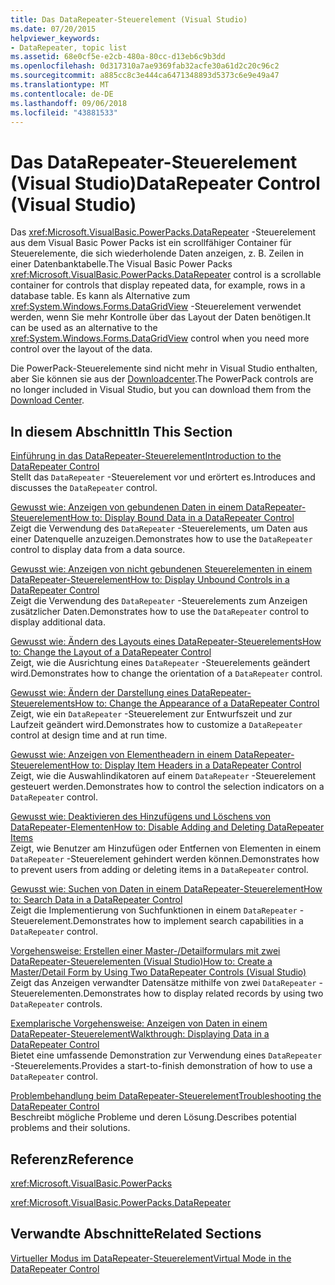 ```yaml
---
title: Das DataRepeater-Steuerelement (Visual Studio)
ms.date: 07/20/2015
helpviewer_keywords:
- DataRepeater, topic list
ms.assetid: 68e0cf5e-e2cb-480a-80cc-d13eb6c9b3dd
ms.openlocfilehash: 0d317310a7ae9369fab32acfe30a61d2c20c96c2
ms.sourcegitcommit: a885cc8c3e444ca6471348893d5373c6e9e49a47
ms.translationtype: MT
ms.contentlocale: de-DE
ms.lasthandoff: 09/06/2018
ms.locfileid: "43881533"
---
```

# <a name="datarepeater-control-visual-studio"></a><span data-ttu-id="d4ffa-102">Das DataRepeater-Steuerelement (Visual Studio)</span><span class="sxs-lookup"><span data-stu-id="d4ffa-102">DataRepeater Control (Visual Studio)</span></span>
<span data-ttu-id="d4ffa-103">Das <xref:Microsoft.VisualBasic.PowerPacks.DataRepeater> -Steuerelement aus dem Visual Basic Power Packs ist ein scrollfähiger Container für Steuerelemente, die sich wiederholende Daten anzeigen, z. B. Zeilen in einer Datenbanktabelle.</span><span class="sxs-lookup"><span data-stu-id="d4ffa-103">The Visual Basic Power Packs <xref:Microsoft.VisualBasic.PowerPacks.DataRepeater> control is a scrollable container for controls that display repeated data, for example, rows in a database table.</span></span> <span data-ttu-id="d4ffa-104">Es kann als Alternative zum <xref:System.Windows.Forms.DataGridView> -Steuerelement verwendet werden, wenn Sie mehr Kontrolle über das Layout der Daten benötigen.</span><span class="sxs-lookup"><span data-stu-id="d4ffa-104">It can be used as an alternative to the <xref:System.Windows.Forms.DataGridView> control when you need more control over the layout of the data.</span></span>  
  
 <span data-ttu-id="d4ffa-105">Die PowerPack-Steuerelemente sind nicht mehr in Visual Studio enthalten, aber Sie können sie aus der [Downloadcenter](https://www.microsoft.com/en-us/download/details.aspx?id=25169).</span><span class="sxs-lookup"><span data-stu-id="d4ffa-105">The PowerPack controls are no longer included in Visual Studio, but you can download them from the [Download Center](https://www.microsoft.com/en-us/download/details.aspx?id=25169).</span></span>  
  
## <a name="in-this-section"></a><span data-ttu-id="d4ffa-106">In diesem Abschnitt</span><span class="sxs-lookup"><span data-stu-id="d4ffa-106">In This Section</span></span>  
 [<span data-ttu-id="d4ffa-107">Einführung in das DataRepeater-Steuerelement</span><span class="sxs-lookup"><span data-stu-id="d4ffa-107">Introduction to the DataRepeater Control</span></span>](../../../visual-basic/developing-apps/windows-forms/introduction-to-the-datarepeater-control-visual-studio.md)  
 <span data-ttu-id="d4ffa-108">Stellt das `DataRepeater` -Steuerelement vor und erörtert es.</span><span class="sxs-lookup"><span data-stu-id="d4ffa-108">Introduces and discusses the `DataRepeater` control.</span></span>  
  
 [<span data-ttu-id="d4ffa-109">Gewusst wie: Anzeigen von gebundenen Daten in einem DataRepeater-Steuerelement</span><span class="sxs-lookup"><span data-stu-id="d4ffa-109">How to: Display Bound Data in a DataRepeater Control</span></span>](../../../visual-basic/developing-apps/windows-forms/how-to-display-bound-data-in-a-datarepeater-control-visual-studio.md)  
 <span data-ttu-id="d4ffa-110">Zeigt die Verwendung des `DataRepeater` -Steuerelements, um Daten aus einer Datenquelle anzuzeigen.</span><span class="sxs-lookup"><span data-stu-id="d4ffa-110">Demonstrates how to use the `DataRepeater` control to display data from a data source.</span></span>  
  
 [<span data-ttu-id="d4ffa-111">Gewusst wie: Anzeigen von nicht gebundenen Steuerelementen in einem DataRepeater-Steuerelement</span><span class="sxs-lookup"><span data-stu-id="d4ffa-111">How to: Display Unbound Controls in a DataRepeater Control</span></span>](../../../visual-basic/developing-apps/windows-forms/how-to-display-unbound-controls-in-a-datarepeater-control-visual-studio.md)  
 <span data-ttu-id="d4ffa-112">Zeigt die Verwendung des `DataRepeater` -Steuerelements zum Anzeigen zusätzlicher Daten.</span><span class="sxs-lookup"><span data-stu-id="d4ffa-112">Demonstrates how to use the `DataRepeater` control to display additional data.</span></span>  
  
 [<span data-ttu-id="d4ffa-113">Gewusst wie: Ändern des Layouts eines DataRepeater-Steuerelements</span><span class="sxs-lookup"><span data-stu-id="d4ffa-113">How to: Change the Layout of a DataRepeater Control</span></span>](../../../visual-basic/developing-apps/windows-forms/how-to-change-the-layout-of-a-datarepeater-control-visual-studio.md)  
 <span data-ttu-id="d4ffa-114">Zeigt, wie die Ausrichtung eines `DataRepeater` -Steuerelements geändert wird.</span><span class="sxs-lookup"><span data-stu-id="d4ffa-114">Demonstrates how to change the orientation of a `DataRepeater` control.</span></span>  
  
 [<span data-ttu-id="d4ffa-115">Gewusst wie: Ändern der Darstellung eines DataRepeater-Steuerelements</span><span class="sxs-lookup"><span data-stu-id="d4ffa-115">How to: Change the Appearance of a DataRepeater Control</span></span>](../../../visual-basic/developing-apps/windows-forms/how-to-change-the-appearance-of-a-datarepeater-control-visual-studio.md)  
 <span data-ttu-id="d4ffa-116">Zeigt, wie ein `DataRepeater` -Steuerelement zur Entwurfszeit und zur Laufzeit geändert wird.</span><span class="sxs-lookup"><span data-stu-id="d4ffa-116">Demonstrates how to customize a `DataRepeater` control at design time and at run time.</span></span>  
  
 [<span data-ttu-id="d4ffa-117">Gewusst wie: Anzeigen von Elementheadern in einem DataRepeater-Steuerelement</span><span class="sxs-lookup"><span data-stu-id="d4ffa-117">How to: Display Item Headers in a DataRepeater Control</span></span>](../../../visual-basic/developing-apps/windows-forms/how-to-display-item-headers-in-a-datarepeater-control-visual-studio.md)  
 <span data-ttu-id="d4ffa-118">Zeigt, wie die Auswahlindikatoren auf einem `DataRepeater` -Steuerelement gesteuert werden.</span><span class="sxs-lookup"><span data-stu-id="d4ffa-118">Demonstrates how to control the selection indicators on a `DataRepeater` control.</span></span>  
  
 [<span data-ttu-id="d4ffa-119">Gewusst wie: Deaktivieren des Hinzufügens und Löschens von DataRepeater-Elementen</span><span class="sxs-lookup"><span data-stu-id="d4ffa-119">How to: Disable Adding and Deleting DataRepeater Items</span></span>](../../../visual-basic/developing-apps/windows-forms/how-to-disable-adding-and-deleting-datarepeater-items-visual-studio.md)  
 <span data-ttu-id="d4ffa-120">Zeigt, wie Benutzer am Hinzufügen oder Entfernen von Elementen in einem `DataRepeater` -Steuerelement gehindert werden können.</span><span class="sxs-lookup"><span data-stu-id="d4ffa-120">Demonstrates how to prevent users from adding or deleting items in a `DataRepeater` control.</span></span>  
  
 [<span data-ttu-id="d4ffa-121">Gewusst wie: Suchen von Daten in einem DataRepeater-Steuerelement</span><span class="sxs-lookup"><span data-stu-id="d4ffa-121">How to: Search Data in a DataRepeater Control</span></span>](../../../visual-basic/developing-apps/windows-forms/how-to-search-data-in-a-datarepeater-control-visual-studio.md)  
 <span data-ttu-id="d4ffa-122">Zeigt die Implementierung von Suchfunktionen in einem `DataRepeater` -Steuerelement.</span><span class="sxs-lookup"><span data-stu-id="d4ffa-122">Demonstrates how to implement search capabilities in a `DataRepeater` control.</span></span>  
  
 [<span data-ttu-id="d4ffa-123">Vorgehensweise: Erstellen einer Master-/Detailformulars mit zwei DataRepeater-Steuerelementen (Visual Studio)</span><span class="sxs-lookup"><span data-stu-id="d4ffa-123">How to: Create a Master/Detail Form by Using Two DataRepeater Controls (Visual Studio)</span></span>](../../../visual-basic/developing-apps/windows-forms/how-to-create-a-master-detail-form-by-using-two-datarepeater-controls.md)  
 <span data-ttu-id="d4ffa-124">Zeigt das Anzeigen verwandter Datensätze mithilfe von zwei `DataRepeater` -Steuerelementen.</span><span class="sxs-lookup"><span data-stu-id="d4ffa-124">Demonstrates how to display related records by using two `DataRepeater` controls.</span></span>  
  
 [<span data-ttu-id="d4ffa-125">Exemplarische Vorgehensweise: Anzeigen von Daten in einem DataRepeater-Steuerelement</span><span class="sxs-lookup"><span data-stu-id="d4ffa-125">Walkthrough: Displaying Data in a DataRepeater Control</span></span>](../../../visual-basic/developing-apps/windows-forms/walkthrough-displaying-data-in-a-datarepeater-control-visual-studio.md)  
 <span data-ttu-id="d4ffa-126">Bietet eine umfassende Demonstration zur Verwendung eines `DataRepeater` -Steuerelements.</span><span class="sxs-lookup"><span data-stu-id="d4ffa-126">Provides a start-to-finish demonstration of how to use a `DataRepeater` control.</span></span>  
  
 [<span data-ttu-id="d4ffa-127">Problembehandlung beim DataRepeater-Steuerelement</span><span class="sxs-lookup"><span data-stu-id="d4ffa-127">Troubleshooting the DataRepeater Control</span></span>](../../../visual-basic/developing-apps/windows-forms/troubleshooting-the-datarepeater-control-visual-studio.md)  
 <span data-ttu-id="d4ffa-128">Beschreibt mögliche Probleme und deren Lösung.</span><span class="sxs-lookup"><span data-stu-id="d4ffa-128">Describes potential problems and their solutions.</span></span>  
  
## <a name="reference"></a><span data-ttu-id="d4ffa-129">Referenz</span><span class="sxs-lookup"><span data-stu-id="d4ffa-129">Reference</span></span>  
 <xref:Microsoft.VisualBasic.PowerPacks>  
  
 <xref:Microsoft.VisualBasic.PowerPacks.DataRepeater>  
  
## <a name="related-sections"></a><span data-ttu-id="d4ffa-130">Verwandte Abschnitte</span><span class="sxs-lookup"><span data-stu-id="d4ffa-130">Related Sections</span></span>  
 [<span data-ttu-id="d4ffa-131">Virtueller Modus im DataRepeater-Steuerelement</span><span class="sxs-lookup"><span data-stu-id="d4ffa-131">Virtual Mode in the DataRepeater Control</span></span>](../../../visual-basic/developing-apps/windows-forms/virtual-mode-in-the-datarepeater-control-visual-studio.md)
